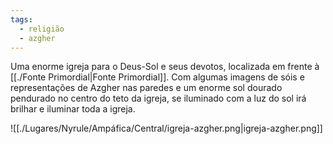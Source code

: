 ```yaml
---
tags:
  - religião
  - azgher
---
```

Uma enorme igreja para o Deus-Sol e seus devotos, localizada em frente à [[./Fonte Primordial|Fonte Primordial]]. Com algumas imagens de sóis e representações de Azgher nas paredes e um enorme sol dourado pendurado no centro do teto da igreja, se iluminado com a luz do sol irá brilhar e iluminar toda a igreja.

![[./Lugares/Nyrule/Ampáfica/Central/igreja-azgher.png|igreja-azgher.png]]